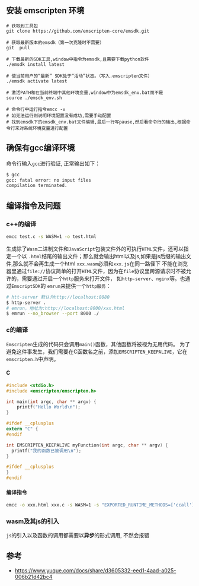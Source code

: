 ## 安装 emscripten 环境

```
# 获取到工具包
git clone https://github.com/emscripten-core/emsdk.git

# 获取最新版本的emsdk（第一次克隆时不需要）
git  pull

# 下载最新的SDK工具,window中指令为emsdk,且需要下载python软件
./emsdk install latest

# 使当前用户的“最新” SDK处于“活动”状态。（写入.emscripten文件）
./emsdk activate latest

# 激活PATH和在当前终端中其他环境变量,window中为emsdk_env.bat而不是
source ./emsdk_env.sh

# 命令行中运行指令emcc -v
# 如无法运行则说明环境配置没有成功,需要手动配置
# 找到emsdk下的emsdk_env.bat文件编辑,最后一行写pause,然后看命令行的输出,根据命令行来对系统环境变量进行配置
```

## 确保有gcc编译环境
命令行输入`gcc`进行验证, 正常输出如下：
```bash
$ gcc
gcc: fatal error: no input files
compilation terminated.
```
## 编译指令及问题
### c++的编译
```bash
emcc test.c -s WASM=1 -o test.html
```
生成除了`Wasm`二进制文件和`JavaScript`包装文件外的可执行`HTML`文件，还可以指定一个以 `.html`结尾的输出文件；那么就会输出html以及js,如果是js后缀的输出文件,那么就不会再生成一个html
`xxx.wasm`必须和`xxx.js`在同一路径下
不能在浏览器里通过`file://`协议简单的打开`HTML`文件，因为在`file`协议里跨源请求时不被允许的，需要通过开启一个`http`服务来打开文件， 如`http-server`、`nginx`等。也通过`EmscriptSDK`的 `emrun`来提供一个`http服务`：

```bash
# htt-server 默认为http://localhost:8080
$ http-server .
# emrun，地址为:http://localhost:8000/xxx.html
$ emrun --no_browser --port 8000 ./
```
### c的编译
  `Emscripten`生成的代码只会调用`main()`函数，其他函数将被视为无用代码。
为了避免这件事发生，我们需要在C函数名之前，添加`EMSCRIPTEN_KEEPALIVE`，它在`emscripten.h`中声明。
#### C
```c
#include <stdio.h>
#include <emscripten/emscripten.h>

int main(int argc, char ** argv) {
    printf("Hello World\n");
}

#ifdef __cplusplus
extern "C" {
#endif

int EMSCRIPTEN_KEEPALIVE myFunction(int argc, char ** argv) {
  printf("我的函数已被调用\n");
}

#ifdef __cplusplus
}
#endif
```
#### 编译指令
```bash
emcc -o xxx.html xxx.c -s WASM=1 -s "EXPORTED_RUNTIME_METHODS=['ccall']"
```
### wasm及其js的引入
  `js`的引入以及函数的调用都需要以**异步**的形式调用, 不然会报错

## 参考
- https://www.yuque.com/docs/share/d3605332-eed1-4aad-a025-006b21d42bc4